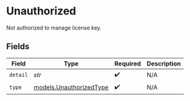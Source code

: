 # Unauthorized

Not authorized to manage license key.


## Fields

| Field                                                    | Type                                                     | Required                                                 | Description                                              |
| -------------------------------------------------------- | -------------------------------------------------------- | -------------------------------------------------------- | -------------------------------------------------------- |
| `detail`                                                 | *str*                                                    | :heavy_check_mark:                                       | N/A                                                      |
| `type`                                                   | [models.UnauthorizedType](../models/unauthorizedtype.md) | :heavy_check_mark:                                       | N/A                                                      |